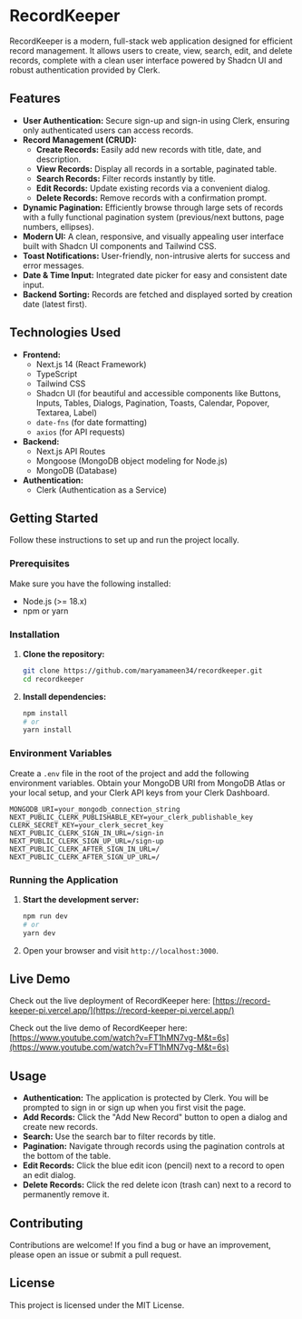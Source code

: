 # RecordKeeper

RecordKeeper is a modern, full-stack web application designed for efficient record management. It allows users to create, view, search, edit, and delete records, complete with a clean user interface powered by Shadcn UI and robust authentication provided by Clerk.

## Features

*   **User Authentication:** Secure sign-up and sign-in using Clerk, ensuring only authenticated users can access records.
*   **Record Management (CRUD):**
    *   **Create Records:** Easily add new records with title, date, and description.
    *   **View Records:** Display all records in a sortable, paginated table.
    *   **Search Records:** Filter records instantly by title.
    *   **Edit Records:** Update existing records via a convenient dialog.
    *   **Delete Records:** Remove records with a confirmation prompt.
*   **Dynamic Pagination:** Efficiently browse through large sets of records with a fully functional pagination system (previous/next buttons, page numbers, ellipses).
*   **Modern UI:** A clean, responsive, and visually appealing user interface built with Shadcn UI components and Tailwind CSS.
*   **Toast Notifications:** User-friendly, non-intrusive alerts for success and error messages.
*   **Date & Time Input:** Integrated date picker for easy and consistent date input.
*   **Backend Sorting:** Records are fetched and displayed sorted by creation date (latest first).

## Technologies Used

*   **Frontend:**
    *   Next.js 14 (React Framework)
    *   TypeScript
    *   Tailwind CSS
    *   Shadcn UI (for beautiful and accessible components like Buttons, Inputs, Tables, Dialogs, Pagination, Toasts, Calendar, Popover, Textarea, Label)
    *   `date-fns` (for date formatting)
    *   `axios` (for API requests)
*   **Backend:**
    *   Next.js API Routes
    *   Mongoose (MongoDB object modeling for Node.js)
    *   MongoDB (Database)
*   **Authentication:**
    *   Clerk (Authentication as a Service)

## Getting Started

Follow these instructions to set up and run the project locally.

### Prerequisites

Make sure you have the following installed:

*   Node.js (>= 18.x)
*   npm or yarn

### Installation

1.  **Clone the repository:**
    ```bash
    git clone https://github.com/maryamameen34/recordkeeper.git
    cd recordkeeper
    ```

2.  **Install dependencies:**
    ```bash
    npm install
    # or
    yarn install
    ```

### Environment Variables

Create a `.env` file in the root of the project and add the following environment variables. Obtain your MongoDB URI from MongoDB Atlas or your local setup, and your Clerk API keys from your Clerk Dashboard.

```dotenv
MONGODB_URI=your_mongodb_connection_string
NEXT_PUBLIC_CLERK_PUBLISHABLE_KEY=your_clerk_publishable_key
CLERK_SECRET_KEY=your_clerk_secret_key
NEXT_PUBLIC_CLERK_SIGN_IN_URL=/sign-in
NEXT_PUBLIC_CLERK_SIGN_UP_URL=/sign-up
NEXT_PUBLIC_CLERK_AFTER_SIGN_IN_URL=/
NEXT_PUBLIC_CLERK_AFTER_SIGN_UP_URL=/
```

### Running the Application

1.  **Start the development server:**
    ```bash
    npm run dev
    # or
    yarn dev
    ```

2.  Open your browser and visit `http://localhost:3000`.

## Live Demo

Check out the live deployment of RecordKeeper here: [https://record-keeper-pi.vercel.app/](https://record-keeper-pi.vercel.app/)


Check out the live demo of RecordKeeper here: [https://www.youtube.com/watch?v=FT1hMN7vg-M&t=6s](https://www.youtube.com/watch?v=FT1hMN7vg-M&t=6s)
## Usage

*   **Authentication:** The application is protected by Clerk. You will be prompted to sign in or sign up when you first visit the page.
*   **Add Records:** Click the "Add New Record" button to open a dialog and create new records.
*   **Search:** Use the search bar to filter records by title.
*   **Pagination:** Navigate through records using the pagination controls at the bottom of the table.
*   **Edit Records:** Click the blue edit icon (pencil) next to a record to open an edit dialog.
*   **Delete Records:** Click the red delete icon (trash can) next to a record to permanently remove it.

## Contributing

Contributions are welcome! If you find a bug or have an improvement, please open an issue or submit a pull request.

## License

This project is licensed under the MIT License.
